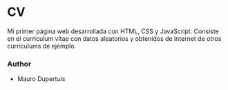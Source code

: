 # CV

Mi primer página web desarrollada con HTML, CSS y JavaScript.
Consiste en el curriculum vitae con datos aleatorios y obtenidos de internet de otros curriculums de ejemplo.


### Author ###

* Mauro Dupertuis
